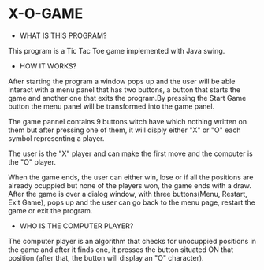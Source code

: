 # X-O-GAME
 * WHAT IS THIS PROGRAM?
 
 This program is a Tic Tac Toe game implemented with Java swing.
 
 * HOW IT WORKS?
 
 After starting the program a window pops up and the user will be able interact with a menu panel that has two buttons, a button that starts the game and another one that exits the program.By pressing the Start Game button the menu panel will be transformed into the game panel.
 
 The game pannel contains 9 buttons witch have which nothing written on them but after pressing one of them, it will disply either "X" or "O" each symbol representing a player.
 
 The user is the "X" player and can make the first move and the computer is the "O" player.
 
 When the game ends, the user can either win, lose or if all the positions are already ocuppied but none of the players won, the game ends with a draw. After the game is over a dialog window, with three buttons(Menu, Restart, Exit Game), pops up and the user can go back to the menu page, restart the game or exit the program.
 
 
 * WHO IS THE COMPUTER PLAYER?
 
  The computer player is an algorithm that checks for unocuppied positions in the game and after it finds one, it presses the button situated ON that position (after that, the button will display an "O" character).
